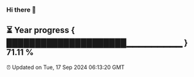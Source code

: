### Hi there 👋
⏳ Year progress { █████████████████████▁▁▁▁▁▁▁▁▁ } 71.11 %
---
⏰ Updated on Tue, 17 Sep 2024 06:13:20 GMT

